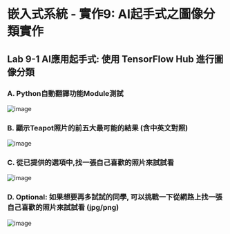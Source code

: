 # 嵌入式系統 - 實作9: AI起手式之圖像分類實作

## Lab 9-1 AI應用起手式: 使用 TensorFlow Hub 進行圖像分類
### A. Python自動翻譯功能Module測試
![image](https://user-images.githubusercontent.com/89717270/143727960-d9e69e00-e72c-4296-9c2f-b26441672ca8.png)

### B. 顯示Teapot照片的前五大最可能的結果 (含中英文對照)
![image](https://user-images.githubusercontent.com/89717270/143727852-7da1f5d5-dfea-435a-a619-ba6fc7b1792b.png)

### C. 從已提供的選項中,找一張自己喜歡的照片來試試看
![image](https://user-images.githubusercontent.com/89717270/143729116-1e789b33-a6be-4027-88d7-ec32178bffcf.png)
### D.  Optional: 如果想要再多試試的同學, 可以挑戰一下從網路上找一張自己喜歡的照片來試試看 (jpg/png)
![image](https://user-images.githubusercontent.com/89717270/143728800-cec060fd-2e49-4ac6-b585-81bb3e0249d3.png)


